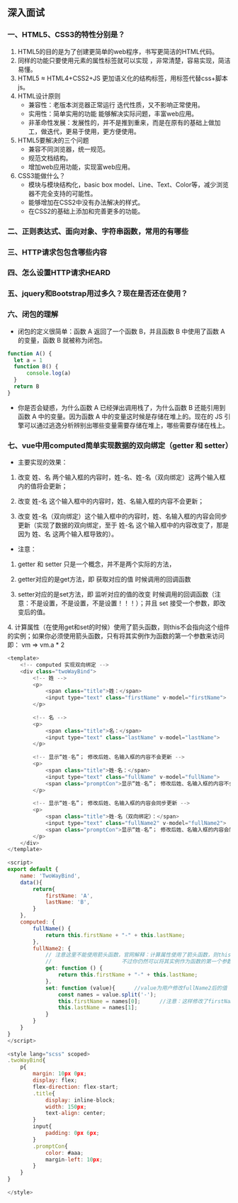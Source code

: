  ## 深入面试
 ### 一、HTML5、CSS3的特性分别是？
1. HTML5的目的是为了创建更简单的web程序，书写更简洁的HTML代码。
2. 同样的功能只要使用元素的属性标签就可以实现 ，非常清楚，容易实现，简洁易懂。
3. HTML5 ≈ HTML4+CSS2+JS 更加语义化的结构标签，用标签代替css+脚本js。
4. HTML设计原则
   - 兼容性：老版本浏览器正常运行 迭代性质，又不影响正常使用。
   - 实用性：简单实用的功能 能够解决实际问题，丰富web应用。
   - 非革命性发展：发展性的，并不是推到重来，而是在原有的基础上做加工，做迭代，更易于使用，更方便使用。
5. HTML5要解决的三个问题
   - 兼容不同浏览器，统一规范。
   - 规范文档结构。
   - 增加web应用功能，实现富web应用。
6. CSS3能做什么？
   - 模块与模块结构化，basic box model、Line、Text、Color等，减少浏览器不完全支持的可能性。
   - 能够增加在CSS2中没有办法解决的样式。
   - 在CSS2的基础上添加和完善更多的功能。
### 二、正则表达式、面向对象、字符串函数，常用的有哪些
### 三、HTTP请求包包含哪些内容
### 四、怎么设置HTTP请求HEARD
### 五、jquery和Bootstrap用过多久？现在是否还在使用？
### 六、闭包的理解
- 闭包的定义很简单：函数 A 返回了一个函数 B，并且函数 B 中使用了函数 A 的变量，函数 B 就被称为闭包。
``` javascript
function A() {
  let a = 1
  function B() {
      console.log(a)
  }
  return B
}
```
- 你是否会疑惑，为什么函数 A 已经弹出调用栈了，为什么函数 B 还能引用到函数 A 中的变量。因为函数 A 中的变量这时候是存储在堆上的。现在的 JS 引擎可以通过逃逸分析辨别出哪些变量需要存储在堆上，哪些需要存储在栈上。
### 七、vue中用computed简单实现数据的双向绑定（getter 和 setter）
- 主要实现的效果：

1. 改变 姓、名 两个输入框的内容时，姓-名、姓-名（双向绑定）这两个输入框内的值将会更新；

2. 改变 姓-名 这个输入框中的内容时，姓、名输入框的内容不会更新；

3. 改变 姓-名（双向绑定）这个输入框中的内容时，姓、名输入框的内容会同步更新（实现了数据的双向绑定，至于 姓-名 这个输入框中的内容改变了，那是因为 姓、名 这两个输入框导致的）。

- 注意：
1. getter 和 setter 只是一个概念，并不是两个实际的方法，

2. getter对应的是get方法，即 获取对应的值 时候调用的回调函数

3. setter对应的是set方法，即 监听对应的值的改变 时候调用的回调函数（注意：不是设置，不是设置，不是设置！！！）；并且 set 接受一个参数，即改变后的值。

4. 计算属性（在使用get和set的时候）使用了箭头函数，则this不会指向这个组件的实例；如果你必须使用箭头函数，只有将其实例作为函数的第一个参数来访问 即： vm => vm.a * 2

``` javascript
<template>
    <!-- computed 实现双向绑定 -->
    <div class="twoWayBind">
        <!-- 姓 -->
        <p>
            <span class="title">姓：</span>
            <input type="text" class="firstName" v-model="firstName">            
        </p>
 
        <!-- 名 -->
        <p>
            <span class="title">名：</span>
            <input type="text" class="lastName" v-model="lastName">
        </p>       
 
        <!-- 显示“姓-名”； 修改后姓、名输入框的内容不会更新 -->
        <p>            
            <span class="title">姓-名：</span>
            <input type="text" class="fullName" v-model="fullName">
            <span class="promptCon">显示“姓-名”； 修改后姓、名输入框的内容不会更新</span>
        </p>
 
        <!-- 显示“姓-名”； 修改后姓、名输入框的内容会同步更新 -->
        <p>
            <span class="title">姓-名（双向绑定）：</span>
            <input type="text" class="fullName2" v-model="fullName2">
            <span class="promptCon">显示“姓-名”； 修改后姓、名输入框的内容会同步更新</span>
        </p>
    </div>
</template>
 
<script>
export default {
    name: 'TwoWayBind',
    data(){
        return{
            firstName: 'A',
            lastName: 'B',
        }
    },
    computed: {
        fullName() {
            return this.firstName + "-" + this.lastName;
        },
        fullName2: {
            // 注意这里不能使用箭头函数，官网解释：计算属性使用了箭头函数，则this不会指向这个组件的实例，
            //                      不过你仍然可以将其实例作为函数的第一个参数来访问  即： vm => vm.a * 2
            get: function () {     
                return this.firstName + "-" + this.lastName;
            },
            set: function (value){      //value为用户修改fullName2后的值
                const names = value.split('-');
                this.firstName = names[0];      //注意：这样修改了firstName和lastName的值，会导致fullName也跟着变化
                this.lastName = names[1];
            }
        }
    }
}
</script>
 
<style lang="scss" scoped>
.twoWayBind{
    p{
        margin: 10px 0px;
        display: flex;
        flex-direction: flex-start;
        .title{
            display: inline-block;
            width: 150px;
            text-align: center;
        }        
        input{
            padding: 0px 6px;
        }
        .promptCon{
            color: #aaa;
            margin-left: 10px;
        }
    }
}
 
</style>
```